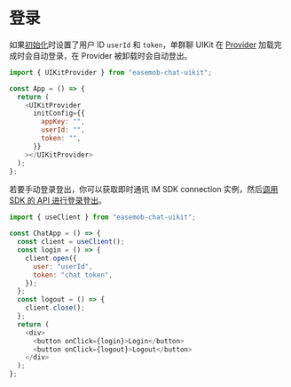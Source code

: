 # 登录

<Toc />

如果[初始化](chatuikit_integrated.html#第三步-初始化)时设置了用户 ID `userId` 和 `token`，单群聊 UIKit 在 [Provider](provider.html) 加载完成时会自动登录，在 Provider 被卸载时会自动登出。

```javascript
import { UIKitProvider } from "easemob-chat-uikit";

const App = () => {
  return (
    <UIKitProvider
      initConfig={{
        appKey: "",
        userId: "",
        token: "",
      }}
    ></UIKitProvider>
  );
};
```

若要手动登录登出，你可以获取即时通讯 IM SDK connection 实例，然后[调用 SDK 的 API 进行登录登出](/document/web/overview.html#手动登录)。

```javascript
import { useClient } from "easemob-chat-uikit";

const ChatApp = () => {
  const client = useClient();
  const login = () => {
    client.open({
      user: "userId",
      token: "chat token",
    });
  };
  const logout = () => {
    client.close();
  };
  return (
    <div>
      <button onClick={login}>Login</button>
      <button onClick={logout}>Logout</button>
    </div>
  );
};
```
